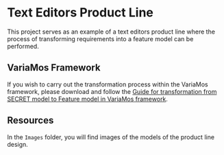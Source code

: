 # Text Editors Product Line

This project serves as an example of a text editors product line where the process of transforming requirements into a feature model can be performed.

## VariaMos Framework

If you wish to carry out the transformation process within the VariaMos framework, please download and follow the <a href="https://github.com/variamosple/exam-ples/blob/main/text_editors/Guide%20for%20transformation%20from%20SECRET%20model%20to%20Feature%20model%20in%20VariaMos%20framework.pdf" target="_blank">Guide for transformation from SECRET model to Feature model in VariaMos framework</a>.

## Resources

In the `Images` folder, you will find images of the models of the product line design.
